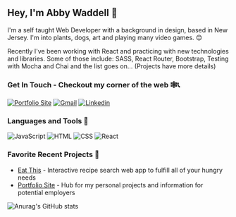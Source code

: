 ## Hey, I'm Abby Waddell 👋
I'm a self taught Web Developer with a background in design, based in New Jersey. I'm into plants, dogs, art and playing many video games. 😊

Recently I've been working with React and practicing with new technologies and libraries. Some of those include: SASS, React Router, Bootstrap, Testing with Mocha and Chai and the list goes on... (Projects have more details) 

### Get In Touch - Checkout my corner of the web 🕸️📞
<a href="https://wabby404.github.io/portfolio-redo/"><img alt="Portfolio Site" src="https://img.shields.io/badge/website-000000?style=for-the-badge&logo=About.me&logoColor=white"/></a>
<a href="mailto:Wabby.404@gmail.com"><img alt="Gmail" src="https://img.shields.io/badge/Gmail-D14836?style=for-the-badge&logo=gmail&logoColor=white"/></a>
<a href="https://www.linkedin.com/in/abbywaddell4042/"><img alt="Linkedin" src="https://img.shields.io/badge/LinkedIn-0077B5?style=for-the-badge&logo=linkedin&logoColor=white"/></a>

### Languages and Tools 🔧
<img alt="JavaScript" src="https://img.shields.io/badge/JavaScript-323330?style=for-the-badge&logo=javascript&logoColor=F7DF1E"/> <img alt="HTML" src="https://img.shields.io/badge/HTML5-E34F26?style=for-the-badge&logo=html5&logoColor=white"/>
<img alt="CSS" src="https://img.shields.io/badge/CSS3-1572B6?style=for-the-badge&logo=css3&logoColor=white"/>
<img alt="React" src="https://img.shields.io/badge/React-20232A?style=for-the-badge&logo=react&logoColor=61DAFB"/>


### Favorite Recent Projects 🚧
- [Eat This](https://github.com/WAbby404/eat-this) - Interactive recipe search web app to fulfill all of your hungry needs
- [Portfolio Site](https://wabby404.github.io/portfolio-redo/) - Hub for my personal projects and information for potential employers


![Anurag's GitHub stats](https://github-readme-stats.vercel.app/api?username=WAbby404&theme=nightowl&show_icons=true)
